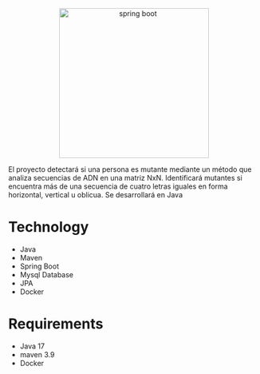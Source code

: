 <div align="center">
    <img src="https://download.logo.wine/logo/Spring_Framework/Spring_Framework-Logo.wine.png" width="300" alt="spring boot" />
</div>

El proyecto detectará si una persona es mutante mediante un método que analiza secuencias de ADN en una matriz NxN. Identificará mutantes si encuentra más de una secuencia de cuatro letras iguales en forma horizontal, vertical u oblicua. Se desarrollará en Java

# Technology
- Java
- Maven
- Spring Boot
- Mysql Database
- JPA
- Docker

# Requirements
- Java 17
- maven 3.9
- Docker
